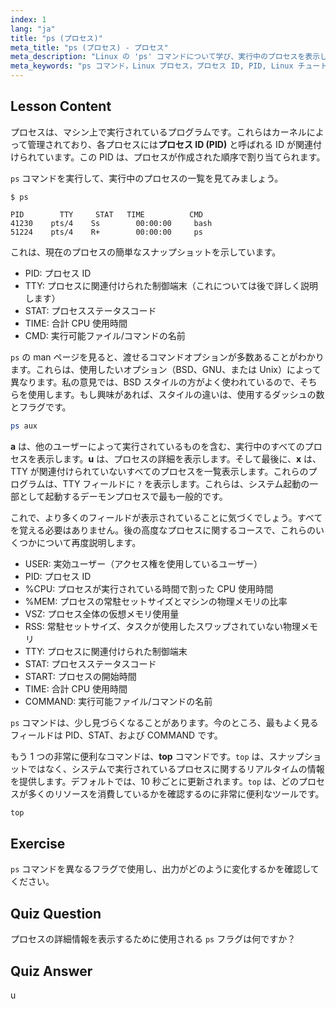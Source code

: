 ```yaml
---
index: 1
lang: "ja"
title: "ps (プロセス)"
meta_title: "ps (プロセス) - プロセス"
meta_description: "Linux の 'ps' コマンドについて学び、実行中のプロセスを表示し、プロセス ID (PID) を理解します。プロセス管理の初心者向けガイドです。"
meta_keywords: "ps コマンド，Linux プロセス，プロセス ID, PID, Linux チュートリアル，初心者，ガイド，top コマンド"
---
```


## Lesson Content

プロセスは、マシン上で実行されているプログラムです。これらはカーネルによって管理されており、各プロセスには**プロセス ID (PID)** と呼ばれる ID が関連付けられています。この PID は、プロセスが作成された順序で割り当てられます。

`ps` コマンドを実行して、実行中のプロセスの一覧を見てみましょう。

```plaintext
$ ps

PID        TTY     STAT   TIME          CMD
41230    pts/4    Ss        00:00:00     bash
51224    pts/4    R+        00:00:00     ps
```

これは、現在のプロセスの簡単なスナップショットを示しています。

- PID: プロセス ID
- TTY: プロセスに関連付けられた制御端末（これについては後で詳しく説明します）
- STAT: プロセスステータスコード
- TIME: 合計 CPU 使用時間
- CMD: 実行可能ファイル/コマンドの名前

`ps` の man ページを見ると、渡せるコマンドオプションが多数あることがわかります。これらは、使用したいオプション（BSD、GNU、または Unix）によって異なります。私の意見では、BSD スタイルの方がよく使われているので、そちらを使用します。もし興味があれば、スタイルの違いは、使用するダッシュの数とフラグです。

```bash
ps aux
```

**a** は、他のユーザーによって実行されているものを含む、実行中のすべてのプロセスを表示します。**u** は、プロセスの詳細を表示します。そして最後に、**x** は、TTY が関連付けられていないすべてのプロセスを一覧表示します。これらのプログラムは、TTY フィールドに `?` を表示します。これらは、システム起動の一部として起動するデーモンプロセスで最も一般的です。

これで、より多くのフィールドが表示されていることに気づくでしょう。すべてを覚える必要はありません。後の高度なプロセスに関するコースで、これらのいくつかについて再度説明します。

- USER: 実効ユーザー（アクセス権を使用しているユーザー）
- PID: プロセス ID
- %CPU: プロセスが実行されている時間で割った CPU 使用時間
- %MEM: プロセスの常駐セットサイズとマシンの物理メモリの比率
- VSZ: プロセス全体の仮想メモリ使用量
- RSS: 常駐セットサイズ、タスクが使用したスワップされていない物理メモリ
- TTY: プロセスに関連付けられた制御端末
- STAT: プロセスステータスコード
- START: プロセスの開始時間
- TIME: 合計 CPU 使用時間
- COMMAND: 実行可能ファイル/コマンドの名前

`ps` コマンドは、少し見づらくなることがあります。今のところ、最もよく見るフィールドは PID、STAT、および COMMAND です。

もう 1 つの非常に便利なコマンドは、**top** コマンドです。`top` は、スナップショットではなく、システムで実行されているプロセスに関するリアルタイムの情報を提供します。デフォルトでは、10 秒ごとに更新されます。`top` は、どのプロセスが多くのリソースを消費しているかを確認するのに非常に便利なツールです。

```bash
top
```

## Exercise

`ps` コマンドを異なるフラグで使用し、出力がどのように変化するかを確認してください。

## Quiz Question

プロセスの詳細情報を表示するために使用される `ps` フラグは何ですか？

## Quiz Answer

u
